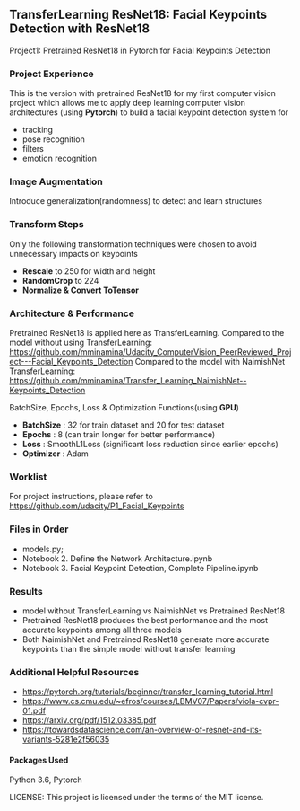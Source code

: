 ## TransferLearning ResNet18: Facial Keypoints Detection with ResNet18
Project1: Pretrained ResNet18 in Pytorch for Facial Keypoints Detection 
### Project Experience
This is the version with pretrained ResNet18 for my first computer vision project which allows me to apply deep learning computer vision architectures (using **Pytorch**) to build a facial keypoint detection system for
- tracking
- pose recognition
- filters
- emotion recognition
### Image Augmentation
Introduce generalization(randomness) to detect and learn structures
### Transform Steps
Only the following transformation techniques were chosen to avoid unnecessary impacts on keypoints
- **Rescale** to 250 for width and height
- **RandomCrop** to 224
- **Normalize & Convert ToTensor**

### Architecture & Performance
Pretrained ResNet18 is applied here as TransferLearning. 
Compared to the model without using TransferLearning: https://github.com/mminamina/Udacity_ComputerVision_PeerReviewed_Project---Facial_Keypoints_Detection
Compared to the model with NaimishNet TransferLearning: https://github.com/mminamina/Transfer_Learning_NaimishNet--Keypoints_Detection        

BatchSize, Epochs, Loss & Optimization Functions(using **GPU**)
- **BatchSize** : 32 for train dataset and 20 for test dataset
- **Epochs**   : 8 (can train longer for better performance)
- **Loss**     : SmoothL1Loss (significant loss reduction since earlier epochs)
- **Optimizer** : Adam 

### Worklist
For project instructions, please refer to https://github.com/udacity/P1_Facial_Keypoints

### Files in Order
- models.py;
- Notebook 2. Define the Network Architecture.ipynb
- Notebook 3. Facial Keypoint Detection, Complete Pipeline.ipynb

### Results
- model without TransferLearning vs NaimishNet vs Pretrained ResNet18
- Pretrained ResNet18 produces the best performance and the most accurate keypoints among all three models
- Both NaimishNet and Pretrained ResNet18 generate more accurate keypoints than the simple model without transfer learning

### Additional Helpful Resources
- https://pytorch.org/tutorials/beginner/transfer_learning_tutorial.html
- https://www.cs.cmu.edu/~efros/courses/LBMV07/Papers/viola-cvpr-01.pdf
- https://arxiv.org/pdf/1512.03385.pdf
- https://towardsdatascience.com/an-overview-of-resnet-and-its-variants-5281e2f56035

#### Packages Used
Python 3.6, Pytorch

LICENSE: This project is licensed under the terms of the MIT license.
